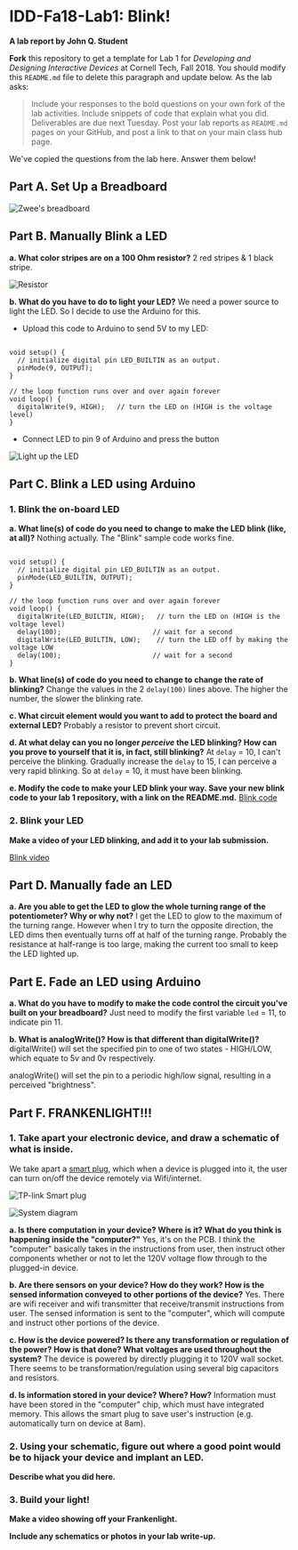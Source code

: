 # IDD-Fa18-Lab1: Blink!

**A lab report by John Q. Student**

**Fork** this repository to get a template for Lab 1 for *Developing and Designing Interactive Devices* at Cornell Tech, Fall 2018. You should modify this `README.md` file to delete this paragraph and update below. As the lab asks:

> Include your responses to the bold questions on your own fork of the lab activities. Include snippets of code that explain what you did. Deliverables are due next Tuesday. Post your lab reports as `README.md` pages on your GitHub, and post a link to that on your main class hub page.

We've copied the questions from the lab here. Answer them below!

## Part A. Set Up a Breadboard

![Zwee's breadboard](/board_1.JPG)

## Part B. Manually Blink a LED

**a. What color stripes are on a 100 Ohm resistor?**
2 red stripes & 1 black stripe.

![Resistor](/resistor.jpg)

**b. What do you have to do to light your LED?**
We need a power source to light the LED. So I decide to use the Arduino for this. 

- Upload this code to Arduino to send 5V to my LED:

<pre><code>
void setup() {
  // initialize digital pin LED_BUILTIN as an output.
  pinMode(9, OUTPUT);
}

// the loop function runs over and over again forever
void loop() {
  digitalWrite(9, HIGH);   // turn the LED on (HIGH is the voltage level)
}
</code></pre>

- Connect LED to pin 9 of Arduino and press the button

![Light up the LED](/board_2.jpg)


## Part C. Blink a LED using Arduino

### 1. Blink the on-board LED

**a. What line(s) of code do you need to change to make the LED blink (like, at all)?**
Nothing actually. The "Blink" sample code works fine.

<pre><code>
void setup() {
  // initialize digital pin LED_BUILTIN as an output.
  pinMode(LED_BUILTIN, OUTPUT);
}

// the loop function runs over and over again forever
void loop() {
  digitalWrite(LED_BUILTIN, HIGH);   // turn the LED on (HIGH is the voltage level)
  delay(100);                       // wait for a second
  digitalWrite(LED_BUILTIN, LOW);    // turn the LED off by making the voltage LOW
  delay(100);                       // wait for a second
}
</code></pre>

**b. What line(s) of code do you need to change to change the rate of blinking?**
Change the values in the 2 `delay(100)` lines above. The higher the number, the slower the blinking rate.

**c. What circuit element would you want to add to protect the board and external LED?**
Probably a resistor to prevent short circuit.
 
**d. At what delay can you no longer *perceive* the LED blinking? How can you prove to yourself that it is, in fact, still blinking?**
At `delay` = 10, I can't perceive the blinking. Gradually increase the `delay` to 15, I can perceive a very rapid blinking. So at `delay` = 10, it must have been blinking.

**e. Modify the code to make your LED blink your way. Save your new blink code to your lab 1 repository, with a link on the README.md.**
[Blink code](/Blink_copy.ino)

### 2. Blink your LED

**Make a video of your LED blinking, and add it to your lab submission.**

[Blink video](/blink.mov)

## Part D. Manually fade an LED

**a. Are you able to get the LED to glow the whole turning range of the potentiometer? Why or why not?**
I get the LED to glow to the maximum of the turning range. However when I try to turn the opposite direction, the LED dims then eventually turns off at half of the turning range. Probably the resistance at half-range is too large, making the current too small to keep the LED lighted up.

## Part E. Fade an LED using Arduino

**a. What do you have to modify to make the code control the circuit you've built on your breadboard?**
Just need to modify the first variable `led` = 11, to indicate pin 11.

**b. What is analogWrite()? How is that different than digitalWrite()?**
digitalWrite() will set the specified pin to one of two states - HIGH/LOW, which equate to 5v and 0v respectively.

analogWrite() will set the pin to a periodic high/low signal, resulting in a perceived "brightness".

## Part F. FRANKENLIGHT!!!

### 1. Take apart your electronic device, and draw a schematic of what is inside. 
We take apart a [smart plug](https://www.amazon.com/TP-Link-HS110-Monitoring-Required-Assistant/dp/B0178IC5ZY/), which when a device is plugged into it, the user can turn on/off the device remotely via Wifi/internet.

![TP-link Smart plug](/smart_plug.jpg)

![System diagram](/system_diagram.JPG)

**a. Is there computation in your device? Where is it? What do you think is happening inside the "computer?"**
Yes, it's on the PCB. I think the "computer" basically takes in the instructions from user, then instruct  other components whether or not to let the 120V voltage flow through to the plugged-in device.

**b. Are there sensors on your device? How do they work? How is the sensed information conveyed to other portions of the device?**
Yes. There are wifi receiver and wifi transmitter that receive/transmit instructions from user. The sensed information is sent to the "computer", which will compute and instruct other portions of the device.

**c. How is the device powered? Is there any transformation or regulation of the power? How is that done? What voltages are used throughout the system?**
The device is powered by directly plugging it to 120V wall socket. There seems to be transformation/regulation using several big capacitors and resistors.

**d. Is information stored in your device? Where? How?**
Information must have been stored in the "computer" chip, which must have integrated memory. This allows the smart plug to save user's instruction (e.g. automatically turn on device at 8am).

### 2. Using your schematic, figure out where a good point would be to hijack your device and implant an LED.

**Describe what you did here.**



### 3. Build your light!

**Make a video showing off your Frankenlight.**



**Include any schematics or photos in your lab write-up.**
